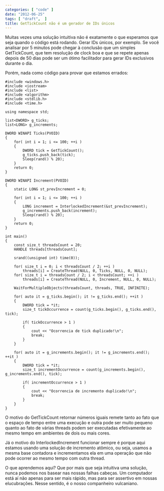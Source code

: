 ```yaml
---
categories: [ "code" ]
date: "2012-06-25"
tags: [ "draft",  ]
title: GetTickCount não é um gerador de IDs únicos
---
```

Muitas vezes uma solução intuitiva não é exatamente o que esperamos que seja quando o código está rodando. Gerar IDs únicos, por exemplo. Se você analisar por 5 minutos pode chegar à conclusão que um simples GetTickCount, que tem resolução de clock boa e que se repete apenas depois de 50 dias pode ser um ótimo facilitador para gerar IDs exclusivos durante o dia.


Porém, nada como código para provar que estamos errados:

    #include <windows.h>
    #include <iostream>
    #include <list>
    #include <algorithm>
    #include <stdlib.h>
    #include <time.h>
    
    using namespace std;
    
    list<DWORD> g_ticks;
    list<LONG> g_increments;
    
    DWORD WINAPI Ticks(PVOID)
    {
        for( int i = 1; i <= 100; ++i )
        {
            DWORD tick = GetTickCount();
            g_ticks.push_back(tick);
            Sleep(rand() % 20);
        }
        return 0;
    }
    
    DWORD WINAPI Increment(PVOID)
    {
        static LONG st_prevIncrement = 0;
    
        for( int i = 1; i <= 100; ++i )
        {
            LONG increment = InterlockedIncrement(&st_prevIncrement);
            g_increments.push_back(increment);
            Sleep(rand() % 20);
        }
        return 0;
    }
    
    int main()
    {
        const size_t threadsCount = 20;
        HANDLE threads[threadsCount];
    
        srand((unsigned int) time(0));
    
        for( size_t i = 0; i < threadsCount / 2; ++i )
            threads[i] = CreateThread(NULL, 0, Ticks, NULL, 0, NULL);
        for( size_t i = threadsCount / 2; i < threadsCount; ++i )
            threads[i] = CreateThread(NULL, 0, Increment, NULL, 0, NULL);
    
        WaitForMultipleObjects(threadsCount, threads, TRUE, INFINITE);
    
        for( auto it = g_ticks.begin(); it != g_ticks.end(); ++it )
        {
            DWORD tick = *it;
            size_t tickOccurrence = count(g_ticks.begin(), g_ticks.end(), tick);
    
            if( tickOccurrence > 1 )
            {
                cout << "Ocorrencia de tick duplicado!\n";
                break;
            }
        }
    
        for( auto it = g_increments.begin(); it != g_increments.end(); ++it )
        {
            DWORD tick = *it;
            size_t incrementOccurrence = count(g_increments.begin(), g_increments.end(), tick);
    
            if( incrementOccurrence > 1 )
            {
                cout << "Ocorrencia de incremento duplicado!\n";
                break;
            }
        }
    }
    
     
    

O motivo do GetTickCount retornar números iguais remete tanto ao fato que o espaço de tempo entre uma execução e outra pode ser muito pequeno quanto ao fato de várias threads podem ser executadas efetivamente ao mesmo tempo em ambientes de dois ou mais cores.

Já o motivo do InterlockedIncrement funcionar sempre é porque aqui estamos usando uma solução de incremento atômico, ou seja, usamos a mesma base contadora e incrementamos ela em uma operação que não pode ocorrer ao mesmo tempo com outra thread.

O que aprendemos aqui? Que por mais que seja intuitiva uma solução, nunca podemos nos basear nas nossas falhas cabeças. Um computador está aí não apenas para ser mais rápido, mas para ser assertivo em nossas elucubrações. Nesse sentido, é o nosso companheiro vulcaniano.
